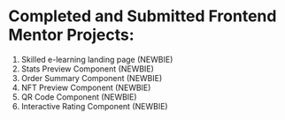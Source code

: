 # Completed and Submitted Frontend Mentor Projects:
1. Skilled e-learning landing page (NEWBIE)
1. Stats Preview Component (NEWBIE)
1. Order Summary Component (NEWBIE)
1. NFT Preview Component (NEWBIE)
1. QR Code Component (NEWBIE)
1. Interactive Rating Component (NEWBIE)

